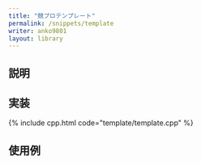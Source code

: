 ```yaml
---
title: "競プロテンプレート"
permalink: /snippets/template
writer: anko9801
layout: library
---
```


## 説明

## 実装

{% include cpp.html code="template/template.cpp" %}

## 使用例
